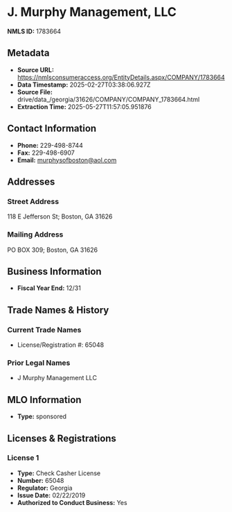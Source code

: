 # J. Murphy Management, LLC

**NMLS ID:** 1783664

## Metadata
- **Source URL:** https://nmlsconsumeraccess.org/EntityDetails.aspx/COMPANY/1783664
- **Data Timestamp:** 2025-02-27T03:38:06.927Z
- **Source File:** drive/data_/georgia/31626/COMPANY/COMPANY_1783664.html
- **Extraction Time:** 2025-05-27T11:57:05.951876

## Contact Information
- **Phone:** 229-498-8744
- **Fax:** 229-498-6907
- **Email:** murphysofboston@aol.com

## Addresses
### Street Address
118 E Jefferson St; Boston, GA 31626

### Mailing Address
PO BOX 309; Boston, GA 31626

## Business Information
- **Fiscal Year End:** 12/31

## Trade Names & History
### Current Trade Names
- License/Registration #: 65048

### Prior Legal Names
- J Murphy Management LLC

## MLO Information
- **Type:** sponsored

## Licenses & Registrations

### License 1
- **Type:** Check Casher License
- **Number:** 65048
- **Regulator:** Georgia
- **Issue Date:** 02/22/2019
- **Authorized to Conduct Business:** Yes
